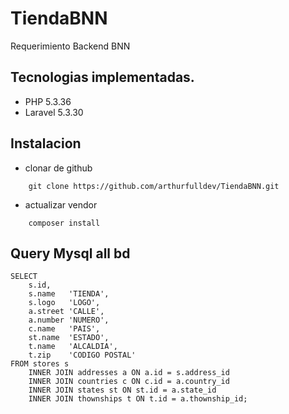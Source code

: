 # TiendaBNN
Requerimiento Backend BNN


## Tecnologias implementadas.
* PHP 5.3.36
* Laravel 5.3.30

## Instalacion
* clonar de github
```
    git clone https://github.com/arthurfulldev/TiendaBNN.git
```
* actualizar vendor 
```
    composer install
```
## Query Mysql all bd
```
SELECT
	s.id,
	s.name   'TIENDA',
    s.logo   'LOGO',
    a.street 'CALLE',
    a.number 'NUMERO',
    c.name   'PAIS',
    st.name  'ESTADO',
    t.name   'ALCALDIA',
    t.zip    'CODIGO POSTAL'
FROM stores s
	INNER JOIN addresses a ON a.id = s.address_id
    INNER JOIN countries c ON c.id = a.country_id
    INNER JOIN states st ON st.id = a.state_id
    INNER JOIN thownships t ON t.id = a.thownship_id;
```